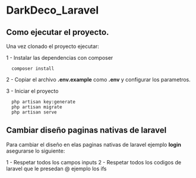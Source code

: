 # DarkDeco_Laravel

## Como ejecutar el proyecto.

Una vez clonado el proyecto ejecutar:

1 - Instalar las dependencias con composer
```
  composer install
```
2 - Copiar el archivo **.env.example**  como **.env** y configurar los parametros.

3 - Iniciar el proyecto
```
  php artisan key:generate
  php artisan migrate
  php artisan serve
```


## Cambiar diseño paginas nativas de laravel

Para cambiar el diseño en elas paginas nativas de laravel ejemplo **login** asegurarse lo siguiente:

1 - Respetar todos los campos inputs
2 - Respetar todos los codigos de laravel que le presedan @ ejemplo los ifs